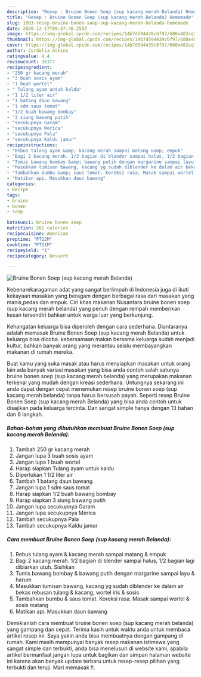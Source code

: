 ```yaml
---
description: "Resep : Bruine Bonen Soep (sup kacang merah Belanda) Homemade"
title: "Resep : Bruine Bonen Soep (sup kacang merah Belanda) Homemade"
slug: 1803-resep-bruine-bonen-soep-sup-kacang-merah-belanda-homemade
date: 2020-12-17T09:47:46.255Z
image: https://img-global.cpcdn.com/recipes/14b7d594439c6f97/680x482cq70/bruine-bonen-soep-sup-kacang-merah-belanda-foto-resep-utama.jpg
thumbnail: https://img-global.cpcdn.com/recipes/14b7d594439c6f97/680x482cq70/bruine-bonen-soep-sup-kacang-merah-belanda-foto-resep-utama.jpg
cover: https://img-global.cpcdn.com/recipes/14b7d594439c6f97/680x482cq70/bruine-bonen-soep-sup-kacang-merah-belanda-foto-resep-utama.jpg
author: Cordelia Atkins
ratingvalue: 4.4
reviewcount: 30377
recipeingredient:
- "250 gr kacang merah"
- "3 buah sosis ayam"
- "1 buah wortel"
- " Tulang ayam untuk kaldu"
- "1 1/2 liter air"
- "1 batang daun bawang"
- "1 sdm saus tomat"
- "1/2 buah bawang bombay"
- "3 siung bawang putih"
- "secukupnya Garam"
- "secukupnya Merica"
- "secukupnya Pala"
- "secukupnya Kaldu jamur"
recipeinstructions:
- "Rebus tulang ayam &amp; kacang merah sampai matang &amp; empuk"
- "Bagi 2 kacang merah. 1/2 bagian di blender sampai halus, 1/2 bagian lagi dibiarkan utuh. Sisihkan"
- "Tumis bawang bombay &amp; bawang putih dengan margarine sampai layu &amp; harum"
- "Masukkan tumisan bawang, kacang yg sudah diblender ke dalam air bekas rebusan tulang &amp; kacang, wortel iris &amp; sosis"
- "Tambahkan bumbu &amp; saus tomat. Koreksi rasa. Masak sampai wortel &amp; sosis matang"
- "Matikan api. Masukkan daun bawang"
categories:
- Recipe
tags:
- bruine
- bonen
- soep

katakunci: bruine bonen soep 
nutrition: 261 calories
recipecuisine: American
preptime: "PT22M"
cooktime: "PT51M"
recipeyield: "1"
recipecategory: Dessert

---
```



![Bruine Bonen Soep (sup kacang merah Belanda)](https://img-global.cpcdn.com/recipes/14b7d594439c6f97/680x482cq70/bruine-bonen-soep-sup-kacang-merah-belanda-foto-resep-utama.jpg)

Kebenarekaragaman adat yang sangat berlimpah di Indonesia juga di ikuti kekayaan masakan yang beragam dengan berbagai rasa dari masakan yang manis,pedas dan empuk. Ciri khas makanan Nusantara bruine bonen soep (sup kacang merah belanda) yang penuh dengan rempah memberikan kesan tersendiri bahkan untuk warga luar yang berkunjung.


Kehangatan keluarga bisa diperoleh dengan cara sederhana. Diantaranya adalah memasak Bruine Bonen Soep (sup kacang merah Belanda) untuk keluarga bisa dicoba. kebersamaan makan bersama keluarga sudah menjadi kultur, bahkan banyak orang yang merantau selalu membayangkan makanan di rumah mereka.



Buat kamu yang suka masak atau harus menyiapkan masakan untuk orang lain ada banyak variasi masakan yang bisa anda contoh salah satunya bruine bonen soep (sup kacang merah belanda) yang merupakan makanan terkenal yang mudah dengan kreasi sederhana. Untungnya sekarang ini anda dapat dengan cepat menemukan resep bruine bonen soep (sup kacang merah belanda) tanpa harus bersusah payah.
Seperti resep Bruine Bonen Soep (sup kacang merah Belanda) yang bisa anda contoh untuk disajikan pada keluarga tercinta. Dan sangat simple hanya dengan 13 bahan dan 6 langkah.


<!--inarticleads1-->

##### Bahan-bahan yang dibutuhkan membuat Bruine Bonen Soep (sup kacang merah Belanda):

1. Tambah 250 gr kacang merah
1. Jangan lupa 3 buah sosis ayam
1. Jangan lupa 1 buah wortel
1. Harap siapkan  Tulang ayam untuk kaldu
1. Diperlukan 1 1/2 liter air
1. Tambah 1 batang daun bawang
1. Jangan lupa 1 sdm saus tomat
1. Harap siapkan 1/2 buah bawang bombay
1. Harap siapkan 3 siung bawang putih
1. Jangan lupa secukupnya Garam
1. Jangan lupa secukupnya Merica
1. Tambah secukupnya Pala
1. Tambah secukupnya Kaldu jamur




<!--inarticleads2-->

##### Cara membuat  Bruine Bonen Soep (sup kacang merah Belanda):

1. Rebus tulang ayam &amp; kacang merah sampai matang &amp; empuk
1. Bagi 2 kacang merah. 1/2 bagian di blender sampai halus, 1/2 bagian lagi dibiarkan utuh. Sisihkan
1. Tumis bawang bombay &amp; bawang putih dengan margarine sampai layu &amp; harum
1. Masukkan tumisan bawang, kacang yg sudah diblender ke dalam air bekas rebusan tulang &amp; kacang, wortel iris &amp; sosis
1. Tambahkan bumbu &amp; saus tomat. Koreksi rasa. Masak sampai wortel &amp; sosis matang
1. Matikan api. Masukkan daun bawang




Demikianlah cara membuat bruine bonen soep (sup kacang merah belanda) yang gampang dan cepat. Terima kasih untuk waktu anda untuk membaca artikel resep ini. Saya yakin anda bisa membuatnya dengan gampang di rumah. Kami masih mempunyai banyak resep makanan istimewa yang sangat simple dan terbukti, anda bisa menelusuri di website kami, apabila artikel bermanfaat jangan lupa untuk bagikan dan simpan halaman website ini karena akan banyak update terbaru untuk resep-resep pilihan yang terbukti dan teruji. Mari memasak !!. 
